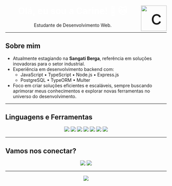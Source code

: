 <p align="center" style="font-size: 60px;">
  <img align="right" src="https://media.giphy.com/media/v1.Y2lkPTc5MGI3NjExYWw2dGZka3J3b2FscnFqYXh1d3gybmUwbWc2c3F4NG1qY2k2dSZlcD12MV9naWZzX3NlYXJjaCZjdD1n/lJNoBCvQYp7nq/giphy.gif" width="80" alt="cat typing gif" />
</p>

<h1 align="center" style="color: #fff;">
  Olá, eu sou a Carine! 🖤 🐱
</h1>

<p align="center">
  Estudante de Desenvolvimento Web.
</p>

---

## Sobre mim

- Atualmente estagiando na <b>Sangati Berga</b>, referência em soluções inovadoras para o setor industrial.
- Experiência em desenvolvimento backend com:
  - JavaScript • TypeScript • Node.js • Express.js
  - PostgreSQL • TypeORM • Multer
- Foco em criar soluções eficientes e escaláveis, sempre buscando aprimorar meus conhecimentos e explorar novas ferramentas no universo do desenvolvimento.

---

## Linguagens e Ferramentas

<p align="center">
  <img src="https://img.shields.io/badge/JAVASCRIPT-8f4eeb?style=for-the-badge&logo=javascript&logoColor=white"/>
  <img src="https://img.shields.io/badge/TYPESCRIPT-8f4eeb?style=for-the-badge&logo=typescript&logoColor=white"/>
  <img src="https://img.shields.io/badge/NODE.JS-8f4eeb?style=for-the-badge&logo=nodedotjs&logoColor=white"/>
  <img src="https://img.shields.io/badge/EXPRESS.JS-8f4eeb?style=for-the-badge&logo=express&logoColor=white"/>
  <img src="https://img.shields.io/badge/POSTGRESQL-8f4eeb?style=for-the-badge&logo=postgresql&logoColor=white"/>
  <img src="https://img.shields.io/badge/TYPEORM-8f4eeb?style=for-the-badge&logo=typeorm&logoColor=white"/>
  <img src="https://img.shields.io/badge/MULTER-8f4eeb?style=for-the-badge&logo=npm&logoColor=white"/>
</p>

---

## Vamos nos conectar?

<p align="center">
  <a href="mailto:carinepl@gmail.com"><img src="https://img.shields.io/badge/GMAIL-22272e?style=for-the-badge&logo=gmail&logoColor=white"/></a>
  <a href="https://www.linkedin.com/in/carinepl"><img src="https://img.shields.io/badge/LINKEDIN-22272e?style=for-the-badge&logo=linkedin&logoColor=white"/></a>
</p>

---

<p align="center">
  <img src="https://capsule-render.vercel.app/api?type=waving&height=120&color=000000&section=footer&text=Obrigada+pela+visita!&fontColor=fff&fontAlign=50&fontSize=24" />
</p>
